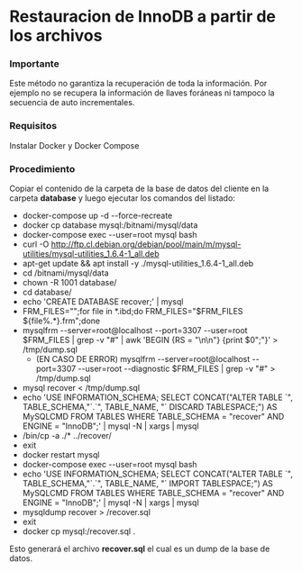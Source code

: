 # Restauracion de InnoDB a partir de los archivos

### Importante
Este método no garantiza la recuperación de toda la información. Por ejemplo no se recupera la información de llaves foráneas ni tampoco la secuencia de auto incrementales.

### Requisitos
Instalar Docker y Docker Compose

### Procedimiento
Copiar el contenido de la carpeta de la base de datos del cliente en la carpeta **database** y luego ejecutar los comandos del listado:

* docker-compose up -d --force-recreate
* docker cp database mysql:/bitnami/mysql/data
* docker-compose exec --user=root mysql bash
* curl -O http://ftp.cl.debian.org/debian/pool/main/m/mysql-utilities/mysql-utilities_1.6.4-1_all.deb
* apt-get update && apt install -y ./mysql-utilities_1.6.4-1_all.deb
* cd /bitnami/mysql/data
* chown -R 1001 database/
* cd database/
* echo 'CREATE DATABASE recover;' | mysql
* FRM_FILES="";for file in \*.ibd;do FRM_FILES="$FRM_FILES ${file%.\*}.frm";done
* mysqlfrm --server=root@localhost --port=3307 --user=root $FRM_FILES | grep -v "#" | awk 'BEGIN {RS = "\n\n"} {print $0";"}' > /tmp/dump.sql
  * (EN CASO DE ERROR) mysqlfrm --server=root@localhost --port=3307 --user=root --diagnostic $FRM_FILES | grep -v "#" > /tmp/dump.sql
* mysql recover < /tmp/dump.sql
* echo 'USE INFORMATION_SCHEMA; SELECT CONCAT("ALTER TABLE \`", TABLE_SCHEMA,"\`.\`", TABLE_NAME, "\` DISCARD TABLESPACE;") AS MySQLCMD FROM TABLES WHERE TABLE_SCHEMA = "recover" AND ENGINE = "InnoDB";' | mysql -N | xargs | mysql
* /bin/cp -a ./* ../recover/
* exit
* docker restart mysql
* docker-compose exec --user=root mysql bash
* echo 'USE INFORMATION_SCHEMA; SELECT CONCAT("ALTER TABLE \`", TABLE_SCHEMA,"\`.\`", TABLE_NAME, "\` IMPORT TABLESPACE;") AS MySQLCMD FROM TABLES WHERE TABLE_SCHEMA = "recover" AND ENGINE = "InnoDB";' | mysql -N | xargs | mysql
* mysqldump recover > /recover.sql
* exit 
* docker cp mysql:/recover.sql .

Esto generará el archivo **recover.sql** el cual es un dump de la base de datos.